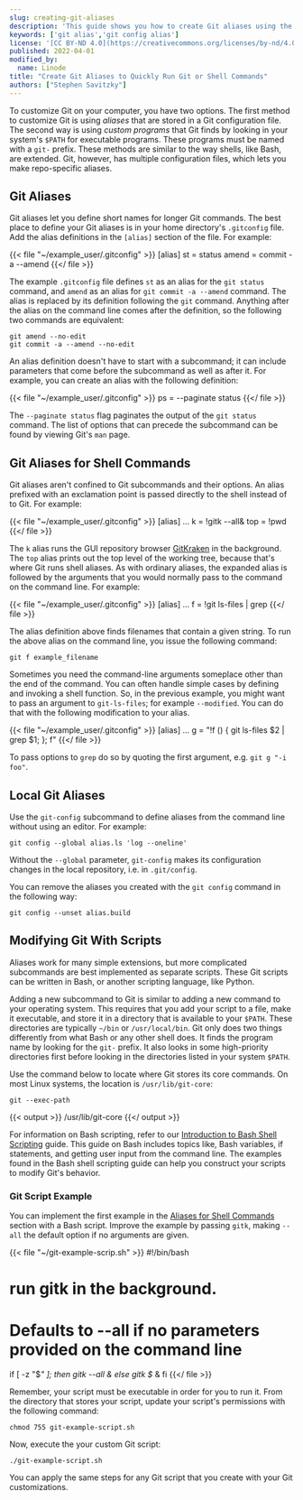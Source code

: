 ```yaml
---
slug: creating-git-aliases
description: 'This guide shows you how to create Git aliases using the Git configuration files. You also learn how to write and execute a Bash script to customize Git.'
keywords: ['git alias','git config alias']
license: '[CC BY-ND 4.0](https://creativecommons.org/licenses/by-nd/4.0)'
published: 2022-04-01
modified_by:
  name: Linode
title: "Create Git Aliases to Quickly Run Git or Shell Commands"
authors: ["Stephen Savitzky"]
---
```


To customize Git on your computer, you have two options. The first method to customize Git is using *aliases* that are stored in a Git configuration file. The second way is using *custom programs* that Git finds by looking in your system's `$PATH` for executable programs. These programs must be named with a `git-` prefix. These methods are similar to the way shells, like Bash, are extended. Git, however, has multiple configuration files, which lets you make repo-specific aliases.

## Git Aliases

Git aliases let you define short names for longer Git commands. The best place to define your Git aliases is in your home directory's `.gitconfig` file. Add the alias definitions in the `[alias]` section of the file. For example:

{{< file "~/example_user/.gitconfig" >}}
[alias]
    st = status
    amend = commit -a --amend
{{</ file >}}

The example `.gitconfig` file defines `st` as an alias for the `git status` command, and `amend` as an alias for `git commit -a --amend` command. The alias is replaced by its definition following the `git` command. Anything after the alias on the command line comes after the definition, so the following two commands are equivalent:

    git amend --no-edit
    git commit -a --amend --no-edit

An alias definition doesn't have to start with a subcommand; it can include parameters that come before the subcommand as well as after it. For example, you can create an alias with the following definition:

{{< file "~/example_user/.gitconfig" >}}
ps = --paginate status
{{</ file >}}

The `--paginate status` flag paginates the output of the `git status` command. The list of options that can precede the subcommand can be found by viewing Git's `man` page.

## Git Aliases for Shell Commands

Git aliases aren't confined to Git subcommands and their options. An alias prefixed with an exclamation point is passed directly to the shell instead of to Git. For example:

{{< file "~/example_user/.gitconfig" >}}
[alias]
    ...
    k = !gitk --all&
    top = !pwd
{{</ file >}}

The `k` alias runs the GUI repository browser [GitKraken](https://www.gitkraken.com/) in the background. The `top` alias prints out the top level of the working tree, because that's where Git runs shell aliases. As with ordinary aliases, the expanded alias is followed by the arguments that you would normally pass to the command on the command line. For example:

{{< file "~/example_user/.gitconfig" >}}
[alias]
    ...
    f = !git ls-files | grep
{{</ file >}}

The alias definition above finds filenames that contain a given string. To run the above alias on the command line, you issue the following command:

    git f example_filename

Sometimes you need the command-line arguments someplace other than the end of the command. You can often handle simple cases by defining and invoking a shell function. So, in the previous example, you might want to pass an argument to `git-ls-files`; for example `--modified`. You can do that with the following modification to your alias.

{{< file "~/example_user/.gitconfig" >}}
[alias]
    ...
    g = "!f () { git ls-files $2 | grep $1; }; f"
{{</ file >}}

To pass options to `grep` do so by quoting the first argument, e.g. `git g "-i foo"`.

## Local Git Aliases

Use the `git-config` subcommand to define aliases from the command line without using an editor. For example:

    git config --global alias.ls 'log --oneline'

Without the `--global` parameter, `git-config` makes its configuration changes in the local repository, i.e. in `.git/config`.

You can remove the aliases you created with the `git config` command in the following way:

    git config --unset alias.build

## Modifying Git With Scripts

Aliases work for many simple extensions, but more complicated subcommands are best implemented as separate scripts. These Git scripts can be written in Bash, or another scripting language, like Python.

Adding a new subcommand to Git is similar to adding a new command to your operating system. This requires that you add your script to a file, make it executable, and store it in a directory that is available to your `$PATH`. These directories are typically `~/bin` or `/usr/local/bin`. Git only does two things differently from what Bash or any other shell does. It finds the program name by looking for the `git-` prefix. It also looks in some high-priority directories first before looking in the directories listed in your system `$PATH`.

Use the command below to locate where Git stores its core commands. On most Linux systems, the location is `/usr/lib/git-core`:

    git --exec-path

{{< output >}}
/usr/lib/git-core
{{</ output >}}

For information on Bash scripting, refer to our [Introduction to Bash Shell Scripting](/docs/guides/intro-bash-shell-scripting/) guide. This guide on Bash includes topics like, Bash variables, if statements, and getting user input from the command line. The examples found in the Bash shell scripting guide can help you construct your scripts to modify Git's behavior.

### Git Script Example

You can implement the first example in the [Aliases for Shell Commands](#git-aliases-for-shell-commands) section with a Bash script. Improve the example by passing `gitk`, making `--all` the default option if no arguments are given.

{{< file "~/git-example-scrip.sh" >}}
#!/bin/bash
#  run gitk in the background.
#  Defaults to --all if no parameters provided on the command line

if [ -z "$*" ]; then
    gitk --all &
else
    gitk $* &
fi
{{</ file >}}

Remember, your script must be executable in order for you to run it. From the directory that stores your script, update your script's permissions with the following command:

    chmod 755 git-example-script.sh

Now, execute the your custom Git script:

    ./git-example-script.sh

You can apply the same steps for any Git script that you create with your Git customizations.